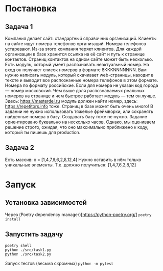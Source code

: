 # Постановка
## Задача 1
Компания делает сайт: стандартный справочник организаций. Клиенты на сайте ищут номера телефонов организаций. Номера телефонов устаревают. Из-за этого компания теряет клиентов.
Для каждой организации в базе хранится ссылка на её сайт и путь к странице контактов. Страниц контактов на одном сайте может быть несколько. Есть модуль, который умеет распознавать неактуальный номер. На вход он получает список номеров в формате 8KKKNNNNNNN.
Вам нужно написать модуль, который скачивает web-страницы, находит в тексте и выводит все распознанные номера телефонов в этом формате.
Номера по формату российские. Если для номера не указан код города — номер московский.
Чем выше доля распознаваемых реальных номеров на странице и чем быстрее работает модуль — тем он лучше. Здесь: https://masterdel.ru модуль должен найти номер, здесь: https://repetitors.info тоже. Страниц в базе может быть очень много!
В задании не нужно использовать тяжелые фреймворки, или сохранять найденные номера в базу. Создавать базу тоже не нужно. Задание ориентировано буквально на несколько часов. Однако, мы оцениваем решение строго, ожидая, что оно максимально приближено к коду, который ты пишешь для production.

## Задача 2
Есть массив:
x = [1,4,7,6,6,2,8,12,4]
Нужно оставить в нём только уникальные элементы. Т.е. должно получиться:
[1,4,7,6,2,8,12]

# Запуск
## Установка зависимостей
Через (Poetry dependency manager)[https://python-poetry.org/]
```poetry install```

## Запустить задачу
```
poetry shell
python ./src/task1.py
python ./src/task2.py
```

Запуск тестов (весьма скромных)
```python -m pytest```
